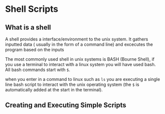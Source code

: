 # Shell Scripts 

## What is a shell 
A shell provides a interface/environment to the unix system.
It gathers inputted data ( usually in the form of a command line) and excecutes the program based on the inputs

The most commonly used shell in unix systems is BASH (Bourne Shell), if you use a terminal to interact with a linux system you will have used bash. All bash commands start with `$`.

when you enter in a command to linux such as `ls` you are executing a single line bash script to interact with the unix operating system (the `$` is automatically added at the start in the terminal).

## Creating and Executing Simple Scripts
